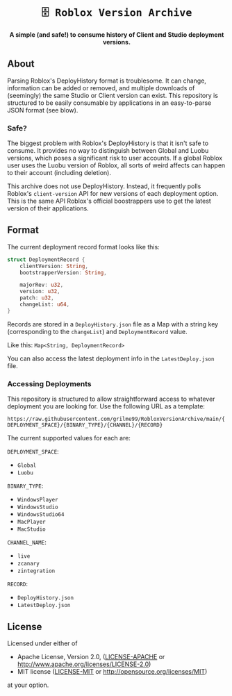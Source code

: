<!-- Allow this file to not have a first line heading -->
<!-- markdownlint-disable-file MD041 no-emphasis-as-heading -->

<!-- inline html -->
<!-- markdownlint-disable-file MD033 -->

<div align="center">

# `🗄️ Roblox Version Archive`

**A simple (and safe!) to consume history of Client and Studio deployment versions.**

</div>

## About

Parsing Roblox's DeployHistory format is troublesome. It can change, information can be added or removed, and multiple downloads of (seemingly) the same Studio or Client version can exist. This repository is structured to be easily consumable by applications in an easy-to-parse JSON format (see blow).

### Safe?

The biggest problem with Roblox's DeployHistory is that it isn't safe to consume. It provides no way to distinguish between Global and Luobu versions, which poses a significant risk to user accounts. If a global Roblox user uses the Luobu version of Roblox, all sorts of weird affects can happen to their account (including deletion).

This archive does not use DeployHistory. Instead, it frequently polls Roblox's `client-version` API for new versions of each deployment option. This is the same API Roblox's official boostrappers use to get the latest version of their applications.

## Format

The current deployment record format looks like this:
```rust
struct DeploymentRecord {
    clientVersion: String,
    bootstrapperVersion: String,

    majorRev: u32,
    version: u32,
    patch: u32,
    changeList: u64,
}
```

Records are stored in a `DeployHistory.json` file as a Map with a string key (corresponding to the `changeList`) and `DeploymentRecord` value.

Like this: `Map<String, DeploymentRecord>`

You can also access the latest deployment info in the `LatestDeploy.json` file.

### Accessing Deployments

This repository is structured to allow straightforward access to whatever deployment you are looking for. Use the following URL as a template:

`https://raw.githubusercontent.com/grilme99/RobloxVersionArchive/main/{DEPLOYMENT_SPACE}/{BINARY_TYPE}/{CHANNEL}/{RECORD}`

The current supported values for each are:

`DEPLOYMENT_SPACE`:
- `Global`
- `Luobu`

`BINARY_TYPE`:
- `WindowsPlayer`
- `WindowsStudio`
- `WindowsStudio64`
- `MacPlayer`
- `MacStudio`

`CHANNEL_NAME`:
- `live`
- `zcanary`
- `zintegration`

`RECORD`:
- `DeployHistory.json`
- `LatestDeploy.json`

## License

Licensed under either of

* Apache License, Version 2.0, ([LICENSE-APACHE](LICENSE-APACHE) or <http://www.apache.org/licenses/LICENSE-2.0>)
* MIT license ([LICENSE-MIT](LICENSE-MIT) or <http://opensource.org/licenses/MIT>)

at your option.
